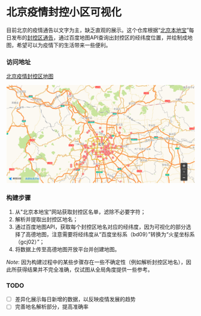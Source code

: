 # 北京疫情封控小区可视化

目前北京的疫情通告以文字为主，缺乏直观的展示。这个仓库根据“[北京本地宝](http://bj.bendibao.com/)”每日发布的[封控区通告](http://bj.bendibao.com/news/20211022/301984.shtm)，通过百度地图API查询出封控区的经纬度位置，并绘制成地图，希望可以为疫情下的生活带来一些便利。



### 访问地址
[北京疫情封控区地图](https://maplab.amap.com/share/mapv/272589e85e2eb5c8861ad9a4f7e08075)

[![Go to the map](./asset/map.png)](https://maplab.amap.com/share/mapv/272589e85e2eb5c8861ad9a4f7e08075)


### 构建步骤
1. 从"北京本地宝"网站获取封控区名单，滤除不必要字符；
2. 解析并提取出封控区地名；
3. 通过百度地图API，获取每个封控区地名对应的经纬度，因为可视化的部分选择了高德地图，注意需要将经纬度从“百度坐标系（bd09）”转换为“火星坐标系（gcj02）”；
4. 将数据上传至高德地图开放平台并创建地图。

*Note*: 因为构建过程中的某些步骤存在一些不确定性（例如解析封控区地名），因此所获得结果并不完全准确，仅试图从全局角度提供一些参考。

### TODO
- [ ] 差异化展示每日新增的数据，以反映疫情发展的趋势
- [ ] 完善地名解析部分，提高准确率